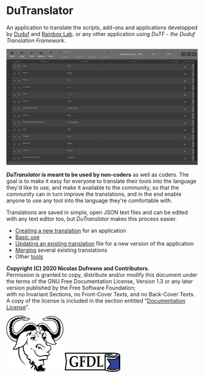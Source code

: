 # DuTranslator

An application to translate the scripts, add-ons and applications developped by [Duduf](https://duduf.com) and [Rainbox Lab](https://rainboxlab.org). or any other application using *DuTF - the Duduf Translation Framework*.

![screenshot](img/dutranslator.png)

***DuTranslator* is meant to be used by non-coders** as well as coders. The goal is to make it easy for everyone to translate their tools into the language they'd like to use, and make it available to the community, so that the community can in turn improve the translations, and in the end enable anyone to use any tool into the language they're comfortable with.

Translations are saved in simple, open JSON text files and can be edited with any text editor too, but *DuTranslator* makes this process easier.

- [Creating a new translation](create.md) for an application
- [Basic use](use.md)
- [Updating an existing translation](update.md) file for a new version of the application
- [Merging](merge.md) several existing translations
- Other [tools](tools.md)

**Copyright (C) 2020 Nicolas Dufresne and Contributors.**  
Permission is granted to copy, distribute and/or modify this document under the terms of the GNU Free Documentation License, Version 1.3 or any later version published by the Free Software Foundation;  
with no Invariant Sections, no Front-Cover Texts, and no Back-Cover Texts.
A copy of the license is included in the section entitled "[Documentation License](doc-license.md)".

![GNU](img/logos/gnu.png) ![GFDL](img/logos/gfdl-logo.png)